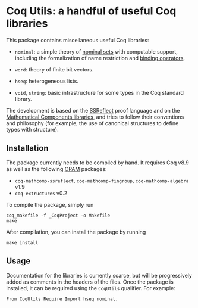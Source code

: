 # Coq Utils: a handful of useful Coq libraries

This package contains miscellaneous useful Coq libraries:

- `nominal`: a simple theory of [nominal sets][1] with computable support,
  including the formalization of name restriction and [binding operators][2].

- `word`: theory of finite bit vectors.

- `hseq`: heterogeneous lists.

- `void`, `string`: basic infrastructure for some types in the Coq standard
  library.


The development is based on the [SSReflect][3] proof language and on the
[Mathematical Components libraries][4], and tries to follow their conventions
and philosophy (for example, the use of canonical structures to define types
with structure).

## Installation

The package currently needs to be compiled by hand.  It requires Coq v8.9 as
well as the following [OPAM][5] packages:

- `coq-mathcomp-ssreflect`, `coq-mathcomp-fingroup`, `coq-mathcomp-algebra` v1.9
- `coq-extructures` v0.2

To compile the package, simply run

    coq_makefile -f _CoqProject -o Makefile
    make

After compilation, you can install the package by running

    make install

## Usage

Documentation for the libraries is currently scarce, but will be progressively
added as comments in the headers of the files.  Once the package is installed,
it can be required using the `CoqUtils` qualifier.  For example:

    From CoqUtils Require Import hseq nominal.


  [1]: https://link.springer.com/article/10.1007/s001650200016
  [2]: http://www.sciencedirect.com/science/article/pii/S1571066116300743
  [3]: https://coq.inria.fr/distrib/current/refman/ssreflect.html
  [4]: https://github.com/math-comp/math-comp
  [5]: https://coq.inria.fr/opam/www/using.html
